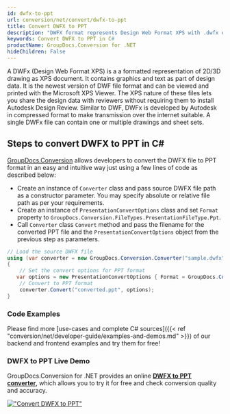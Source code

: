```yaml
---
id: dwfx-to-ppt
url: conversion/net/convert/dwfx-to-ppt
title: Convert DWFX to PPT
description: "DWFX format represents Design Web Format XPS with .dwfx extension. Learn how to convert DWFX to PPT file programmatically in C# language using GroupDocs.Conversion for .NET library."
keywords: Convert DWFX to PPT in C#
productName: GroupDocs.Conversion for .NET
hideChildren: False
---
```


A DWFx (Design Web Format XPS) is a a formatted representation of 2D/3D drawing as XPS document. It contains graphics and text as part of design data. It is the newest version of DWF file format and can be viewed and printed with the Microsoft XPS Viewer. The XPS nature of these files lets you share the design data with reviewers without requiring them to install Autodesk Design Review. Similar to DWF, DWFx is developed by Autodesk in compressed format to make transmission over the internet suitable. A single DWFx file can contain one or multiple drawings and sheet sets.

## Steps to convert DWFX to PPT in C#

[GroupDocs.Conversion](https://products.groupdocs.com/conversion/net) allows developers to convert the DWFX file to PPT format in an easy and intuitive way just using a few lines of code as described below:

* Create an instance of `Converter` class and pass source DWFX file path as a constructor parameter. You may specify absolute or relative file path as per your requirements. 
* Create an instance of `PresentationConvertOptions` class and set `Format` property to `GroupDocs.Conversion.FileTypes.PresentationFileType.Ppt`.
* Call `Converter` class `Convert` method and pass the filename for the converted PPT file and the `PresentationConvertOptions` object from the previous step as parameters.

```csharp
// Load the source DWFX file
using (var converter = new GroupDocs.Conversion.Converter("sample.dwfx"))
{
    // Set the convert options for PPT format
   var options = new PresentationConvertOptions { Format = GroupDocs.Conversion.FileTypes.PresentationFileType.Ppt };
    // Convert to PPT format
    converter.Convert("converted.ppt", options);
}
```

### Code Examples

Please find more [use-cases and complete C# sources]({{< ref "conversion/net/developer-guide/examples-and-demos.md" >}}) of our backend and frontend examples and try them for free!

### DWFX to PPT Live Demo

GroupDocs.Conversion for .NET provides an online [**DWFX to PPT converter**](https://products.groupdocs.app/conversion/dwfx-to-ppt), which allows you to try it for free and check conversion quality and accuracy.

[!["Convert DWFX to PPT"](conversion/net/images/convert-to-ppt/convert-dwfx-to-ppt.png)](https://products.groupdocs.app/conversion/dwfx-to-ppt)